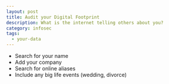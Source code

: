 ```yaml
---
layout: post
title: Audit your Digital Footprint
description: What is the internet telling others about you?
category: infosec
tags:
  - your-data
---
```


* Search for your name
* Add your company
* Search for online aliases
* Include any big life events (wedding, divorce)
